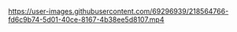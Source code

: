 

https://user-images.githubusercontent.com/69296939/218564766-fd6c9b74-5d01-40ce-8167-4b38ee5d8107.mp4

